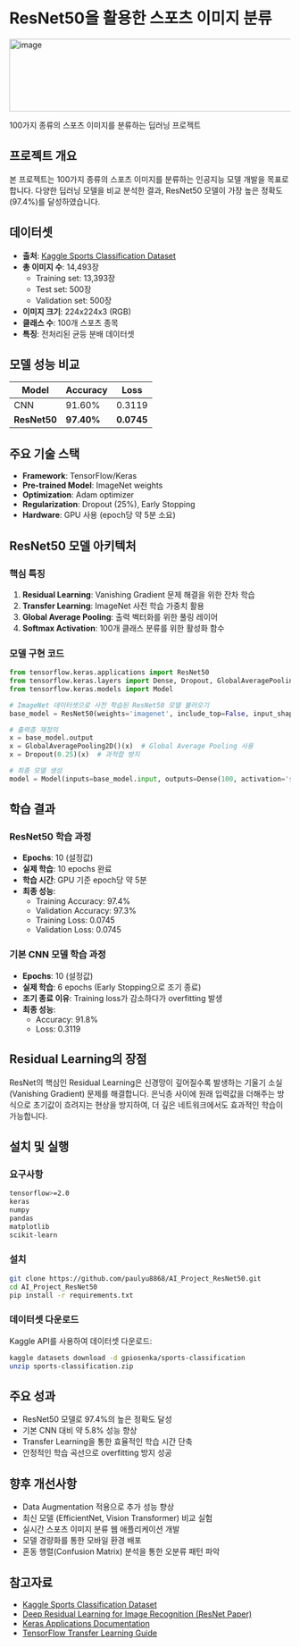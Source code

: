 # ResNet50을 활용한 스포츠 이미지 분류
<img width="916" height="130" alt="image" src="https://github.com/user-attachments/assets/f3f8c7be-fe92-4422-9805-fc7a1e129805" />


100가지 종류의 스포츠 이미지를 분류하는 딥러닝 프로젝트

## 프로젝트 개요
본 프로젝트는 100가지 종류의 스포츠 이미지를 분류하는 인공지능 모델 개발을 목표로 합니다. 다양한 딥러닝 모델을 비교 분석한 결과, ResNet50 모델이 가장 높은 정확도(97.4%)를 달성하였습니다.

## 데이터셋
- **출처**: [Kaggle Sports Classification Dataset](https://www.kaggle.com/datasets/gpiosenka/sports-classification/data)
- **총 이미지 수**: 14,493장
  - Training set: 13,393장
  - Test set: 500장
  - Validation set: 500장
- **이미지 크기**: 224x224x3 (RGB)
- **클래스 수**: 100개 스포츠 종목
- **특징**: 전처리된 균등 분배 데이터셋

## 모델 성능 비교

| Model | Accuracy | Loss |
|-------|----------|------|
| CNN | 91.60% | 0.3119 |
| **ResNet50** | **97.40%** | **0.0745** |

## 주요 기술 스택
- **Framework**: TensorFlow/Keras
- **Pre-trained Model**: ImageNet weights
- **Optimization**: Adam optimizer
- **Regularization**: Dropout (25%), Early Stopping
- **Hardware**: GPU 사용 (epoch당 약 5분 소요)

## ResNet50 모델 아키텍처

### 핵심 특징
1. **Residual Learning**: Vanishing Gradient 문제 해결을 위한 잔차 학습
2. **Transfer Learning**: ImageNet 사전 학습 가중치 활용
3. **Global Average Pooling**: 출력 벡터화를 위한 풀링 레이어
4. **Softmax Activation**: 100개 클래스 분류를 위한 활성화 함수

### 모델 구현 코드
```python
from tensorflow.keras.applications import ResNet50
from tensorflow.keras.layers import Dense, Dropout, GlobalAveragePooling2D
from tensorflow.keras.models import Model

# ImageNet 데이터셋으로 사전 학습된 ResNet50 모델 불러오기
base_model = ResNet50(weights='imagenet', include_top=False, input_shape=(299, 299, 3))

# 출력층 재정의
x = base_model.output
x = GlobalAveragePooling2D()(x)  # Global Average Pooling 사용
x = Dropout(0.25)(x)  # 과적합 방지

# 최종 모델 생성
model = Model(inputs=base_model.input, outputs=Dense(100, activation='softmax')(x))
```

## 학습 결과

### ResNet50 학습 과정
- **Epochs**: 10 (설정값)
- **실제 학습**: 10 epochs 완료
- **학습 시간**: GPU 기준 epoch당 약 5분
- **최종 성능**:
  - Training Accuracy: 97.4%
  - Validation Accuracy: 97.3%
  - Training Loss: 0.0745
  - Validation Loss: 0.0745

### 기본 CNN 모델 학습 과정
- **Epochs**: 10 (설정값)
- **실제 학습**: 6 epochs (Early Stopping으로 조기 종료)
- **조기 종료 이유**: Training loss가 감소하다가 overfitting 발생
- **최종 성능**:
  - Accuracy: 91.8%
  - Loss: 0.3119

## Residual Learning의 장점
ResNet의 핵심인 Residual Learning은 신경망이 깊어질수록 발생하는 기울기 소실(Vanishing Gradient) 문제를 해결합니다. 은닉층 사이에 원래 입력값을 더해주는 방식으로 초기값이 흐려지는 현상을 방지하여, 더 깊은 네트워크에서도 효과적인 학습이 가능합니다.

## 설치 및 실행

### 요구사항
```bash
tensorflow>=2.0
keras
numpy
pandas
matplotlib
scikit-learn
```

### 설치
```bash
git clone https://github.com/paulyu8868/AI_Project_ResNet50.git
cd AI_Project_ResNet50
pip install -r requirements.txt
```

### 데이터셋 다운로드
Kaggle API를 사용하여 데이터셋 다운로드:
```bash
kaggle datasets download -d gpiosenka/sports-classification
unzip sports-classification.zip
```

## 주요 성과
- ResNet50 모델로 97.4%의 높은 정확도 달성
- 기본 CNN 대비 약 5.8% 성능 향상
- Transfer Learning을 통한 효율적인 학습 시간 단축
- 안정적인 학습 곡선으로 overfitting 방지 성공

## 향후 개선사항
- Data Augmentation 적용으로 추가 성능 향상
- 최신 모델 (EfficientNet, Vision Transformer) 비교 실험
- 실시간 스포츠 이미지 분류 웹 애플리케이션 개발
- 모델 경량화를 통한 모바일 환경 배포
- 혼동 행렬(Confusion Matrix) 분석을 통한 오분류 패턴 파악

## 참고자료
- [Kaggle Sports Classification Dataset](https://www.kaggle.com/datasets/gpiosenka/sports-classification/data)
- [Deep Residual Learning for Image Recognition (ResNet Paper)](https://arxiv.org/abs/1512.03385)
- [Keras Applications Documentation](https://keras.io/api/applications/)
- [TensorFlow Transfer Learning Guide](https://www.tensorflow.org/tutorials/images/transfer_learning)
